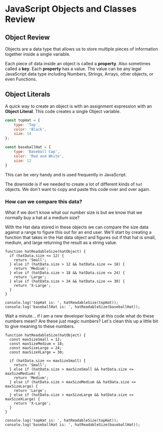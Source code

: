 # JavaScript Objects and Classes Review

## Object Review

Objects are a data type that allows us to store multiple pieces of information together inside a single variable.

Each piece of data inside an object is called a **property**. Also sometimes called a **key**. Each **property** has a value. The value can be any legal JavaScript data type including Numbers, Strings, Arrays, other objects, or even Functions.


## Object Literals

A quick way to create an object is with an assignment expression with an **Object Literal**. This code creates a single Object variable.

```JavaScript
const topHat = {
    type: 'Top',
    color: 'Black',
    size: 14
};

const baseballHat = {
    type: 'Baseball Cap',
    color: 'Red and White',
    size: 12
}
```

This can be very handy and is used frequently in JavaScript.

The downside is if we needed to create a lot of different kinds of `hat` objects. We don't want to copy and paste this code over and over again.

### How can we compare this data?

What if we don't know what our number size is but we know that we normally buy a hat at a medium size? 

With the Hat data stored in these objects we can compare the size data against a range to figure this out for an end user. We'll start by creating a function that takes in the Hat data object and figures out if that hat is small, medium, and large returning the result as a string value.

```JS
function hatReadableSize(hatObject) {
  if (hatData.size <= 12) {
    return 'Small';
  } else if (hatData.size > 12 && hatData.size <= 18) {
    return 'Medium';
  } else if (hatData.size > 18 && hatData.size <= 24) {
    return 'Large';
  } else if (hatData.size > 24 && hatData.size <= 30) {
    return 'X-Large';
  }
}

console.log('topHat is: ', hatReadableSize(topHat));
console.log('baseballHat is: ', hatReadableSize(baseballHat));
```

Wait a minute... if I am a new developer looking at this code what do these numbers mean? Are these just magic numbers? Let's clean this up a little bit to give meaning to these numbers.

```JS
function hatReadableSize(hatObject) {
  const maxSizeSmall = 12;
  const maxSizeMedium = 18;
  const maxSizeLarge = 24;
  const maxSizeXLarge = 30;

  if (hatData.size <= maxSizeSmall) {
    return 'Small';
  } else if (hatData.size > maxSizeSmall && hatData.size <= maxSizeMedium) {
    return 'Medium';
  } else if (hatData.size > maxSizeMedium && hatData.size <= maxSizeLarge) {
    return 'Large';
  } else if (hatData.size > maxSizeLarge && hatData.size <= maxSizeXLarge) {
    return 'X-Large';
  }
}

console.log('topHat is: ', hatReadableSize(topHat));
console.log('baseballHat is: ', hatReadableSize(baseballHat));
```
